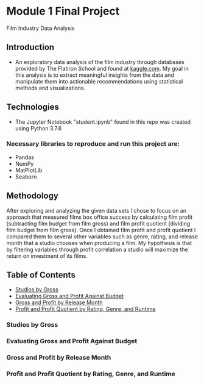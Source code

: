 # Module 1 Final Project

Film Industry Data Analysis

## Introduction

   * An exploratory data analysis of the film industry through databases provided by The Flatiron School and found at [kaggle.com](https://www.kaggle.com). My goal in this analysis is to extract meaningful insights from the data and manipulate them into actionable recommendations using statistical methods and visualizations.

## Technologies
* The Jupyter Notebook "student.ipynb" found in this repo was created using Python 3.7.6


### Necessary libraries to reproduce and run this project are:

 * Pandas
 * NumPy
 * MatPlotLib
 * Seaborn

## Methodology

After exploring and analyzing the given data sets I chose to focus on an approach that measured films box office success by calculating film profit (subtracting film budget from film gross) and film profit quotient (dividing film budget from film gross). Once I obtained film profit and profit quotient I compared them to several other variables such as genre, rating, and release month that a studio chooses when producing a film. My hypothesis is that by filtering variables through profit correlation a studio will maximize the return on investment of its films.

## Table of Contents

* [Studios by Gross](#studio)
* [Evaluating Gross and Profit Against Budget](#budget)
* [Gross and Profit by Release Month](#month)
* [Profit and Profit Quotient by Rating, Genre, and Runtime](#rgr)

<a name="studio"></a>
### Studios by Gross


<a name="budget"></a>
### Evaluating Gross and Profit Against Budget


<a name="month"></a>
### Gross and Profit by Release Month


<a name="rgr"></a>
### Profit and Profit Quotient by Rating, Genre, and Runtime



